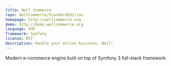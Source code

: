 ```yaml
---
title: Well Commerce
repo: WellCommerce/StandardEdition
homepage: http://wellcommerce.org
demo: http://demo.wellcommerce.org
language: PHP
framework: Symfony
license: MIT
description: Handle your online business. Well!
---
```


Modern e-commerce engine built on top of Symfony 3 full-stack framework
